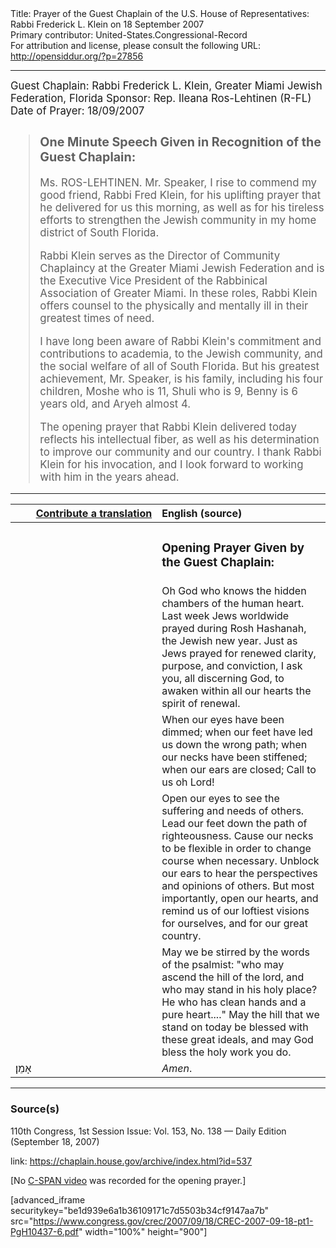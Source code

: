 <html>
<head></head>
<body>
Title: Prayer of the Guest Chaplain of the U.S. House of Representatives: Rabbi Frederick L. Klein on 18 September 2007<br />
Primary contributor: United-States.Congressional-Record<br />
For attribution and license, please consult the following URL: <a href="http://opensiddur.org/?p=27856">http://opensiddur.org/?p=27856</a>
<p />
<hr />

<div class="english" style="font-size:1.2em;">
Guest Chaplain: Rabbi Frederick L. Klein, Greater Miami Jewish Federation, Florida
Sponsor: Rep. Ileana Ros-Lehtinen (R-FL)
Date of Prayer: 18/09/2007

<blockquote>
<h3>One Minute Speech Given in Recognition of the Guest Chaplain:</h3>

Ms. ROS-LEHTINEN. Mr. Speaker, I rise to commend my good friend, Rabbi Fred Klein, for his uplifting prayer that he delivered for us this morning, as well as for his tireless efforts to strengthen the Jewish community in my home district of South Florida.

Rabbi Klein serves as the Director of Community Chaplaincy at the Greater Miami Jewish Federation and is the Executive Vice President of the Rabbinical Association of Greater Miami. In these roles, Rabbi Klein offers counsel to the physically and mentally ill in their greatest times of need.

I have long been aware of Rabbi Klein's commitment and contributions to academia, to the Jewish community, and the social welfare of all of South Florida. But his greatest achievement, Mr. Speaker, is his family, including his four children, Moshe who is 11, Shuli who is 9, Benny is 6 years old, and Aryeh almost 4.

The opening prayer that Rabbi Klein delivered today reflects his intellectual fiber, as well as his determination to improve our community and our country. I thank Rabbi Klein for his invocation, and I look forward to working with him in the years ahead.
</blockquote>
</div>

<hr />

<table style="margin-left: auto;margin-right: auto;" class="draggable">
<thead><tr><th id="x" style="text-align: right;"><a href="/contributing/upload/">Contribute a translation</a></th><th style="text-align: left;">English (source)</th></tr></thead>
<tbody>
<tr><td style="vertical-align:top;" width="46%">
<div class="liturgy"><span lang="he">

</span></div></td>
 
<td style="vertical-align:top;" width="53%">
<div class="english">
<h3>Opening Prayer Given by the Guest Chaplain:</h3>
</div></td></tr>

<tr><td style="vertical-align:top;" width="46%">
<div class="liturgy"><span lang="he">

</span></div></td>
 
<td style="vertical-align:top;" width="53%">
<div class="english">
Oh God who knows 
the hidden chambers 
of the human heart.
Last week 
Jews worldwide 
prayed during Rosh Hashanah, 
the Jewish new year.
Just as Jews prayed 
for renewed clarity, 
purpose, 
and conviction, 
I ask you, 
all discerning God, 
to awaken within all our hearts 
the spirit of renewal.
</div></td></tr>


<tr><td style="vertical-align:top;" width="46%">
<div class="liturgy"><span lang="he">

</span></div></td>
 
<td style="vertical-align:top;" width="53%">
<div class="english">
When our eyes have been dimmed; 
when our feet have led us down the wrong path; 
when our necks have been stiffened; 
when our ears are closed; 
Call to us oh Lord!
</div></td></tr>


<tr><td style="vertical-align:top;" width="46%">
<div class="liturgy"><span lang="he">

</span></div></td>
 
<td style="vertical-align:top;" width="53%">
<div class="english">
Open our eyes 
to see the suffering and needs of others. 
Lead our feet 
down the path of righteousness. 
Cause our necks 
to be flexible in order to change course when necessary. 
Unblock our ears 
to hear the perspectives and opinions of others. 
But most importantly, 
open our hearts, 
and remind us of our loftiest visions 
for ourselves, 
and for our great country.
</div></td></tr>


<tr><td style="vertical-align:top;" width="46%">
<div class="liturgy"><span lang="he">

</span></div></td>
 
<td style="vertical-align:top;" width="53%">
<div class="english">
May we be stirred by the words of the psalmist: 
"who may ascend the hill of the lord, 
and who may stand in his holy place? 
He who has clean hands and a pure heart...." 
May the hill that we stand on today 
be blessed with these great ideals, 
and may God bless the holy work you do.
</div></td></tr>


<tr><td style="vertical-align:top;" width="46%">
<div class="liturgy"><span lang="he">
אָמֵן׃
</span></div></td>
 
<td style="vertical-align:top;" width="53%">
<div class="english">
<em>Amen</em>.
</div></td></tr>
</tbody></table>

<hr />

<h3>Source(s)</h3>

110th Congress, 1st Session
Issue: Vol. 153, No. 138 — Daily Edition (September 18, 2007)

link: <a href="https://chaplain.house.gov/archive/index.html?id=537">https://chaplain.house.gov/archive/index.html?id=537</a>

[No <a href="https://www.c-span.org/search/?sdate=09%2F18%2F2007&edate=09%2F18%2F2007&searchtype=Videos&sort=Most+Recent+Event&text=0&tagid%5B%5D=4215&tagid%5B%5D=1268">C-SPAN video</a> was recorded for the opening prayer.]

[advanced_iframe securitykey="be1d939e6a1b36109171c7d5503b34cf9147aa7b" src="https://www.congress.gov/crec/2007/09/18/CREC-2007-09-18-pt1-PgH10437-6.pdf" width="100%" height="900"]
</body>
</html>
